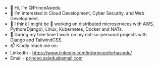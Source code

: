 - 👋 Hi, I’m @PrinceAsiedu
- 👀 I’m interested in Cloud Development, Cyber Security, and Web Development.
- 🌱 I think I might be 🤔 working on distributed microservices with AWS, Python(Django), Linux, Kubernetes, Docker and NATs.
- 💞️ During my free time I work on my not-so-personal projects with Django and TailwindCSS.
- 📫 Kindly reach me on:
-   LinkedIn - https://www.linkedin.com/in/princeoforhasiedu/
-   Email    - princeo.asiedu@gmail.com
<!---
PrinceAsiedu/PrinceAsiedu is a ✨ special ✨ repository because its `README.md` (this file) appears on your GitHub profile.
You can click the Preview link to take a look at your changes.
--->
